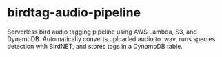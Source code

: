 # birdtag-audio-pipeline
Serverless bird audio tagging pipeline using AWS Lambda, S3, and DynamoDB. Automatically converts uploaded audio to .wav, runs species detection with BirdNET, and stores tags in a DynamoDB table.
